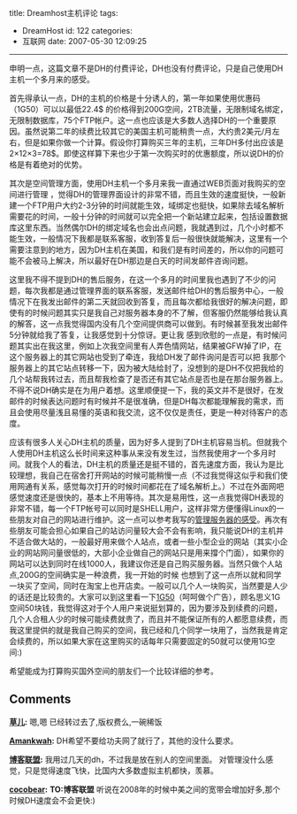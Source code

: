 title: Dreamhost主机评论
tags:
  - DreamHost
id: 122
categories:
  - 互联网
date: 2007-05-30 12:09:25
---

申明一点，这篇文章不是DH的付费评论，DH也没有付费评论，只是自己使用DH主机一个多月来的感受。

首先得承认一点，DH的主机的价格是十分诱人的，第一年如果使用优惠码（1G50）可以以最低22.4$ 的价格得到200G空间，2TB流量，无限制域名绑定，无限制数据库，75个FTP帐户。这一点也应该是大多数人选择DH的一个重要原因。虽然说第二年的续费比较其它的美国主机可能稍贵一点，大约贵2美元/月左右，但是如果你做一个计算。假设你打算购买三年的主机，三年DH多付出应该是2×12×3=78$。即使这样算下来也少于第一次购买时的优惠额度，所以说DH的价格是有着绝对的优势。

其次是空间管理方面，使用DH主机一个多月来我一直通过WEB页面对我购买的空间进行管理 ，觉得DH的管理界面设计的非常不错，而且生效的速度挺快，一般新建一个FTP用户大约2-3分钟的时间就能生效，域绑定也挺快，如果除去域名解析需要花的时间，一般十分钟的时间就可以完全把一个新站建立起来，包括设置数据库这里东西。当然偶尔DH的绑定域名也会出点问题，我就遇到过，几个小时都不能生效，一般情况下我都是联系客服，收到答复后一般很快就能解决，这里有一个需要注意到的地方，因为DH主机在美国，和我们是有时间差的，所以你的问题可能不会被马上解决，所以最好在DH那边是白天的时间发邮件咨询问题。

这里我不得不提到DH的售后服务，在这一个多月的时间里我也遇到了不少的问题，每次我都是通过管理界面的联系客服，发送邮件给DH的售后服务中心，一般情况下在我发出邮件的第二天就回收到答复，而且每次都给我很好的解决问题，即使有的时候问题其实只是我自己对服务器本身的不了解，但客服仍然能够给我认真的解答，这一点我觉得国内没有几个空间提供商可以做到。有时候甚至我发出邮件5分钟就给我了答复，让我感觉到十分惊讶。更让我 感到欣慰的一点是，有时候问题其实出在我这里，例如上次我空间里有人弄色情网站，结果被GFW掉了IP，在这个服务器上的其它网站也受到了牵连，我给DH发了邮件询问是否可以把 我那个服务器上的其它站点转移一下，因为被大陆给封了，没想到的是DH不仅把我给的几个站帮我转过去，而且帮我检查了是否还有其它站点是否也是在那台服务器上。不得不说DH确实是在为用户着想。这里顺便提一下，我的英文并不是很好，在发邮件的时候表达问题时有时候并不是很准确，但是DH每次都能理解我的需求，而且会使用尽量浅且易懂的英语和我交流，这不仅仅是责任，更是一种对待客户的态度。

应该有很多人关心DH主机的质量，因为好多人提到了DH主机容易当机。但就我个人使用DH主机这么长时间来这种事从来没有发生过，当然我使用才一个多月时间。就我个人的看法，DH主机的质量还是挺不错的，首先速度方面，我认为是比较理想，我自己在宿舍打开网站的时候可能稍慢一点（不过我觉得这似乎和我们使用网通有关系，感觉每次打开的时候时间都花在了域名解析上。）不过在外面网吧感觉速度还是很快的，基本上不用等待。其次是易用性，这一点我觉得DH表现的非常不错，每一个FTP帐号可以同时是SHELL用户，这样非常方便懂得Linux的一些朋友对自己的网站进行维护。这一点可以参考我写的[管理服务器的感受](http://c.kensou.me/blog/?p=56)。再次有些朋友可能会担心如果自己的站访问量较大会不会有影响，我只能说DH的主机并不适合做大站的，一般最好用来做个人站点，或者一些小型企业的网站（其实小企业的网站网问量很低的，大部小企业做自己的网站只是用来撐个门面），如果你的网站可以达到同时在线1000人，我建议你还是自己购买服务器。当然只做个人站点,200G的空间确实是一种浪费，我一开始的时候 也想到了这一点所以就和同学一块买了空间，同时在淘宝上也开店卖。一般可以几个人一块购买，当然要是人少的话还是比较贵的。大家可以到这里看一下[1G50](http://www.1g50.cn)（呵呵做个广告），顾名思义1G空间50块钱，我觉得这对于个人用户来说挺划算的，因为要涉及到续费的问题，几个人合租人少的时候可能续费就贵了，而且并不能保证所有的人都愿意续费，而我这里提供的就是我自己购买的空间，我已经和几个同学一块用了，当然我是肯定会续费的，所以如果大家在这里购买的话每年只需要固定的50就可以使用1G空间:)

希望能成为打算购买国外空间的朋友们一个比较详细的参考。
## Comments

**[草儿](#271 "2007-05-30 13:40:32"):** 嗯,嗯 已经转过去了,版权费么,一碗稀饭

**[Amankwah](#272 "2007-05-30 19:52:53"):** DH希望不要给功夫网了就行了，其他的没什么要求。

**[博客联盟](#273 "2007-06-04 18:48:21"):** 我用过几天的dh，不过我是放在别人的空间里面。 对管理没什么感觉，只是觉得速度飞快，比国内大多数虚拟主机都快，羡慕。

**[cocobear](#274 "2007-06-04 20:05:04"):** **TO:博客联盟** 听说在2008年的时候中美之间的宽带会增加好多,那个时候DH速度会不会更快:)

